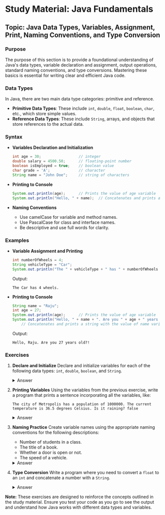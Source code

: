 # Study Material: Java Fundamentals

## Topic: Java Data Types, Variables, Assignment, Print, Naming Conventions, and Type Conversion

### Purpose
The purpose of this section is to provide a foundational understanding of Java's data types, variable declaration and assignment, output operations, standard naming conventions, and type conversions. Mastering these basics is essential for writing clear and efficient Java code.

### Data Types
In Java, there are two main data type categories: primitive and reference.

- **Primitive Data Types**: These include `int`, `double`, `float`, `boolean`, `char`, etc., which store simple values.
- **Reference Data Types**: These include `String`, arrays, and objects that store references to the actual data.

### Syntax

- **Variables Declaration and Initialization**

  ```java
  int age = 30;                 // integer
  double salary = 4500.50;      // floating-point number
  boolean isEmployed = true;    // boolean value
  char grade = 'A';             // character
  String name = "John Doe";     // string of characters
  ```

- **Printing to Console**

  ```java
  System.out.println(age);      // Prints the value of age variable
  System.out.println("Hello, " + name);  // Concatenates and prints a string with the value of name variable
  ```

- **Naming Conventions**

  - Use camelCase for variable and method names.
  - Use PascalCase for class and interface names.
  - Be descriptive and use full words for clarity.

### Examples

- **Variable Assignment and Printing**

  ```java
  int numberOfWheels = 4;
  String vehicleType = "Car";
  System.out.println("The " + vehicleType + " has " + numberOfWheels + " wheels.");
  ```
  Output:
  ```
  The Car has 4 wheels.
  ```

- **Printing to Console**

  ```java
  String name = "Raju";
  int age = 27;
  System.out.println(age);      // Prints the value of age variable
  System.out.println("Hello, " + name + ". Are you " + age + " years old?!");
      // Concatenates and prints a string with the value of name variable
  ```
  Output:
  ```
  Hello, Raju. Are you 27 years old?!
  ```

### Exercises

1. **Declare and Initialize**
   Declare and initialize variables for each of the following data types: `int`, `double`, `boolean`, and `String`.

   <details>
   <summary>Answer</summary>
   <code>
   int population = 1000000;<br>
   double temperature = 36.5;<br>
   boolean isRaining = false;<br>
   String cityName = "Metropolis";
   </code>
   </details>

2. **Printing Variables**
   Using the variables from the previous exercise, write a program that prints a sentence incorporating all the variables, like:

   ```
   The city of Metropolis has a population of 1000000. The current temperature is 36.5 degrees Celsius. Is it raining? false
   ```
   <details>
   <summary>Answer</summary>
   <code>
   System.out.println("The city of " + cityName + " has a population of " + population + ". The current temperature is " + temperature + " degrees Celsius. Is it raining? " + isRaining);
   </code>
   </details>

3. **Naming Practice**
   Create variable names using the appropriate naming conventions for the following descriptions:

   - Number of students in a class.
   - The title of a book.
   - Whether a door is open or not.
   - The speed of a vehicle.

   <details>
   <summary>Answer</summary>
   <code>int numberOfStudents; // Number of students in a class</code><br>
   <code>String bookTitle;     // Title of a book</code><br>
   <code>boolean isDoorOpen;   // Whether a door is open or not</code><br>
   <code>double vehicleSpeed;  // Speed of a vehicle</code><br>
   </details>

4. **Type Conversion**
   Write a program where you need to convert a `float` to an `int` and concatenate a number with a `String`.
   <details>
   <summary>Answer</summary>
   <code>float productPrice = 19.99f;</code><br>
   <code>int price = (int) productPrice;</code><br>
   <code>String message = "The price is: " + price;</code><br>
   <code>System.out.println(message);</code><br><br>
   Output:</code><br>
   <code>The price is: 19</code><br>
   </details>

**Note:** These exercises are designed to reinforce the concepts outlined in the study material. Ensure you test your code as you go to see the output and understand how Java works with different data types and variables.